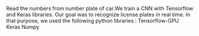 Read the numbers from number plate of car.We train a CNN with Tensorflow and Keras libraries. 
Our goal was to recognize license plates in real time. In that purpose, we used the following python libraries :
Tensorflow-GPU
Keras
Numpy


